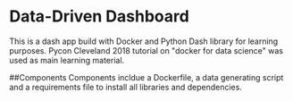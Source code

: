 # Data-Driven Dashboard
This is a dash app build with Docker and Python Dash library for learning purposes. Pycon Cleveland 2018 tutorial on "docker for data
science" was used as main learning material.

##Components
Components incldue a Dockerfile, a data generating script and a requirements file to install all libraries and dependencies.
